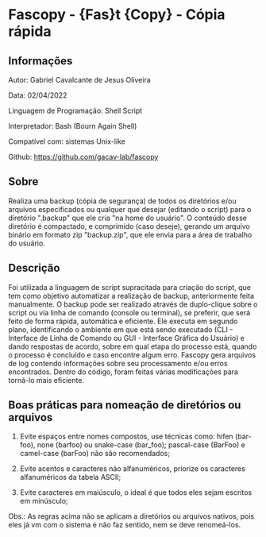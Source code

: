# Fascopy - {Fas}t {Copy} - Cópia rápida

## Informações

Autor: Gabriel Cavalcante de Jesus Oliveira

Data: 02/04/2022

Linguagem de Programação: Shell Script

Interpretador: Bash (Bourn Again Shell)

Compatível com: sistemas Unix-like

Github: https://github.com/gacav-lab/fascopy

## Sobre

Realiza uma backup (cópia de segurança) de todos os diretórios e/ou arquivos especificados ou qualquer que desejar (editando o script) para o diretório ".backup" que ele cria "na home do usuário". O conteúdo desse diretório é compactado, e comprimido (caso deseje), gerando um arquivo binário em formato zip "backup.zip", que ele envia para a área de trabalho do usuário.

## Descrição

Foi utilizada a linguagem de script supracitada para criação do script, que tem como objetivo automatizar a realização de backup, anteriormente feita manualmente. O backup pode ser realizado através de duplo-clique sobre o script ou via linha de comando (console ou terminal), se preferir, que será feito de forma rápida, automática e eficiente. Ele executa em segundo plano, identificando o ambiente em que está sendo executado (CLI - Interface de Linha de Comando ou GUI - Interface Gráfica do Usuário) e dando respostas de acordo, sobre em qual etapa do processo está, quando o processo é concluído e caso encontre algum erro. Fascopy gera arquivos de log contendo informações sobre seu processamento e/ou erros encontrados. Dentro do código, foram feitas várias modificações para torná-lo mais eficiente.

## Boas práticas para nomeação de diretórios ou arquivos

1. Evite espaços entre nomes compostos, use técnicas como: hífen (bar-foo), none (barfoo) ou snake-case (bar_foo); pascal-case (BarFoo) e
camel-case (barFoo) não são recomendados;

2. Evite acentos e caracteres não alfanuméricos, priorize os caracteres alfanuméricos da tabela ASCII;

3. Evite caracteres em maiúsculo, o ideal é que todos eles sejam escritos em minúsculo;

Obs.: As regras acima não se aplicam a diretórios ou arquivos nativos, pois eles já vm com o sistema e não faz sentido, nem se deve
renomeá-los.
